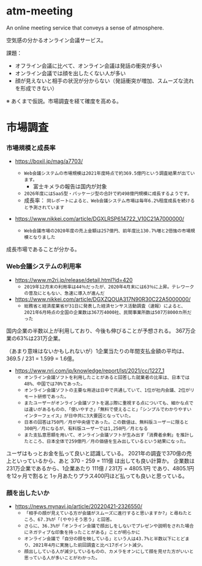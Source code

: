 # atm-meeting
An online meeting service that conveys a sense of atmosphere.

空気感の分かるオンライン会議サービス。

課題：
* オフライン会議に比べて、オンライン会議は発話の衝突が多い
* オンライン会議では顔を出したくない人が多い
* 顔が見えないと相手の状況が分からない（発話衝突が増加、スムーズな流れを形成できない）

※ あくまで仮説。市場調査を経て確度を高める。

# 市場調査

### 市場規模と成長率

* https://boxil.jp/mag/a7703/
  * `Web会議システムの市場規模は2021年度時点で約369.5億円という調査結果が出ています。`
    * 富士キメラの報告は国内が対象
  * `2026年度にはSaaS型・パッケージ型の合計で約498億円規模に成長するようです。`
  * 成長率： `同レポートによると、Web会議システム市場は毎年6.2%程度成長を続けると予測されています`

* https://www.nikkei.com/article/DGXLRSP614722_V10C21A7000000/
  * `Web会議市場の2020年度の売上金額は257億円、前年度比130.7%増と2倍強の市場規模となりました`

成長市場であることが分かる。
  
### Web会議システムの利用率

* https://www.m2ri.jp/release/detail.html?id=420
  * `2019年12月末の利用率は44％だったが、2020年4月末には63％に上昇。テレワークの普及にともない、急速に導入が進んだ`
* https://www.nikkei.com/article/DGXZQOUA317N90R30C22A5000000/
  * `総務省と経済産業省が31日に発表した経済センサス活動調査（速報）によると、2021年6月時点の全国の企業数は367万4000社、民間事業所数は507万8000カ所だった`

国内企業の半数以上が利用しており、今後も伸びることが予想される。
367万企業の63%は231万企業。

（あまり意味はないかもしれないが）1企業当たりの年間支払金額の平均は、369.5 / 231 = 1.599 = 1.6億。

* https://www.nri.com/jp/knowledge/report/lst/2021/cc/1227_1
  * `オンライン会議ソフトを利用したことがあると回答した就業者の比率は、日本では48%、中国では70%であった。`
  * `オンライン会議ソフトの主要な用途は日中で共通していて、1位が社内会議、2位がリモート研修であった。`
  * `またユーザーがオンライン会議ソフトを選ぶ際に重視する点についても、細かな点では違いがあるものの、「使いやすさ」「無料で使えること」「シンプルでわかりやすいインターフェイス」が日中共に3大要因となっていた。`
  * `日本の回答は750円／月が中央値であった。この数値は、無料版ユーザーに限ると300円／月になるが、有料版ユーザーでは1,250円／月となる`
  * `また支払意思額を用いて、オンライン会議ソフトが生み出す「消費者余剰」を推計したところ、日本全体で259億円／月の価値を生み出しているという結果になった。`

ユーザはもっとお金を払って良いと認識している。
2021年の調査で370億の売上といっているから、あと 370 - 259 = 111億 は出しても良い計算か。
企業数は231万企業であるから、1企業あたり 111億 / 231万 = 4805.1円 であり、4805.1円を12ヶ月で割ると 1ヶ月あたりプラス400円ほど払っても良いと思っている。

### 顔を出したいか

* https://news.mynavi.jp/article/20220421-2326550/
  * `「相手の顔が見えている方が会議がスムーズに進行すると思いますか?」と尋ねたところ、67.3%が「(やや)そう思う」と回答。`
  * `さらに、36.3%が「オンライン会議で顔出しをしないでプレゼンや説明をされた場合にネガティブな印象を持ったことがある」ことが明らかに`
  * `オンライン会議で「自分の顔を映している」という人は43.7%と半数以下にとどまり、2021年4月に実施した前回調査と比べ17ポイント減少。`
  * `顔出ししている人が減少しているものの、カメラをオンにして顔を見せた方がいいと思っている人が多いことがわかった。`
